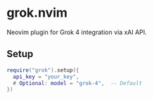 # grok.nvim

Neovim plugin for Grok 4 integration via xAI API.

## Setup

```lua
require("grok").setup({
  api_key = "your_key",
  # Optional: model = "grok-4",  -- Default
})
```
